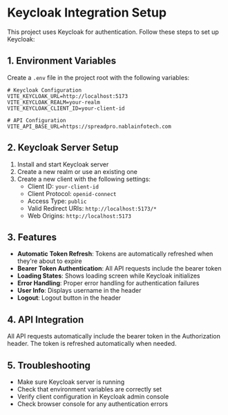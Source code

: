 # Keycloak Integration Setup

This project uses Keycloak for authentication. Follow these steps to set up Keycloak:

## 1. Environment Variables

Create a `.env` file in the project root with the following variables:

```env
# Keycloak Configuration
VITE_KEYCLOAK_URL=http://localhost:5173
VITE_KEYCLOAK_REALM=your-realm
VITE_KEYCLOAK_CLIENT_ID=your-client-id

# API Configuration
VITE_API_BASE_URL=https://spreadpro.nablainfotech.com
```

## 2. Keycloak Server Setup

1. Install and start Keycloak server
2. Create a new realm or use an existing one
3. Create a new client with the following settings:
   - Client ID: `your-client-id`
   - Client Protocol: `openid-connect`
   - Access Type: `public`
   - Valid Redirect URIs: `http://localhost:5173/*`
   - Web Origins: `http://localhost:5173`

## 3. Features

- **Automatic Token Refresh**: Tokens are automatically refreshed when they're about to expire
- **Bearer Token Authentication**: All API requests include the bearer token
- **Loading States**: Shows loading screen while Keycloak initializes
- **Error Handling**: Proper error handling for authentication failures
- **User Info**: Displays username in the header
- **Logout**: Logout button in the header

## 4. API Integration

All API requests automatically include the bearer token in the Authorization header. The token is refreshed automatically when needed.

## 5. Troubleshooting

- Make sure Keycloak server is running
- Check that environment variables are correctly set
- Verify client configuration in Keycloak admin console
- Check browser console for any authentication errors
